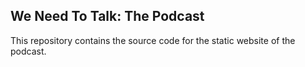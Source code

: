 ## We Need To Talk: The Podcast

This repository contains the source code for the static website of the podcast. 
